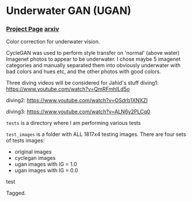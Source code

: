 # Underwater GAN (UGAN)

### [Project Page](http://irvlab.cs.umn.edu/enhancing-underwater-imagery-using-generative-adversarial-networks) [arxiv](https://arxiv.org/pdf/1801.04011.pdf)

Color correction for underwater vision.

CycleGAN was used to perform style transfer on 'normal' (above water) Imagenet photos to appear to
be underwater. I chose maybe 5 imagenet categories and manually separated them into obviously underwater
with bad colors and hues etc, and the other photos with good colors.

Three diving videos will be considered for Jahid's stuff
diving1: https://www.youtube.com/watch?v=QmRFmhILd5o

diving2: https://www.youtube.com/watch?v=OSdrb1XNXZI

diving3: https://www.youtube.com/watch?v=ALN6y2PLCq0

`tests` is a directory where I am performing various tests

`test_images` is a folder with ALL 1817x4 testing images.
There are four sets of tests images:
   - original images
   - cyclegan images
   - ugan images with IG = 1.0
   - ugan images with IG = 0.0


test

Tagged.
